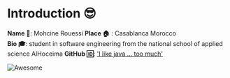 
# Introduction :sunglasses:
**Name :name_badge:**:  Mohcine Rouessi
**Place :house:** : Casablanca Morocco  
**Bio :mortar_board:**: student in software engineering from the national school of applied science AlHoceima
**GitHub :id:**: ['I like java ... too  much'](https://github.com/ItsmeDontworry)  

![Awesome](https://awesome.re/badge.svg)

